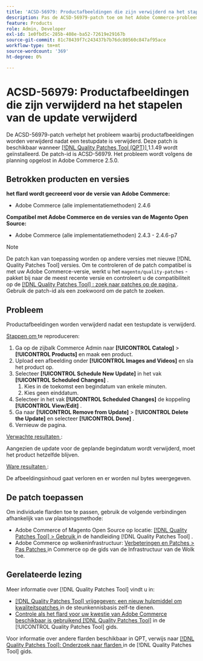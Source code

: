 ```yaml
---
title: 'ACSD-56979: Productafbeeldingen die zijn verwijderd na het stapelen van de update verwijderd'
description: Pas de ACSD-56979-patch toe om het Adobe Commerce-probleem op te lossen waarbij productafbeeldingen worden verwijderd nadat een testupdate is verwijderd
feature: Products
role: Admin, Developer
exl-id: 1e0fbd5c-285b-408e-ba52-72619e29167b
source-git-commit: 81c78439f7c243437b7b76dc80560c847af95ace
workflow-type: tm+mt
source-wordcount: '369'
ht-degree: 0%

---
```


# ACSD-56979: Productafbeeldingen die zijn verwijderd na het stapelen van de update verwijderd

De ACSD-56979-patch verhelpt het probleem waarbij productafbeeldingen worden verwijderd nadat een testupdate is verwijderd. Deze patch is beschikbaar wanneer [[!DNL Quality Patches Tool (QPT)] ](https://experienceleague.adobe.com/en/docs/commerce-knowledge-base/kb/announcements/commerce-announcements/magento-quality-patches-released-new-tool-to-self-serve-quality-patches) 1.1.49 wordt geïnstalleerd. De patch-id is ACSD-56979. Het probleem wordt volgens de planning opgelost in Adobe Commerce 2.5.0.

## Betrokken producten en versies

**het flard wordt gecreeerd voor de versie van Adobe Commerce:**

* Adobe Commerce (alle implementatiemethoden) 2.4.6

**Compatibel met Adobe Commerce en de versies van de Magento Open Source:**

* Adobe Commerce (alle implementatiemethoden) 2.4.3 - 2.4.6-p7

>[!NOTE]
>
>De patch kan van toepassing worden op andere versies met nieuwe [!DNL Quality Patches Tool] versies. Om te controleren of de patch compatibel is met uw Adobe Commerce-versie, werkt u het `magento/quality-patches` -pakket bij naar de meest recente versie en controleert u de compatibiliteit op de [[!DNL Quality Patches Tool] : zoek naar patches op de pagina ](https://experienceleague.adobe.com/tools/commerce-quality-patches/index.html) . Gebruik de patch-id als een zoekwoord om de patch te zoeken.

## Probleem

Productafbeeldingen worden verwijderd nadat een testupdate is verwijderd.

<u> Stappen om </u> te reproduceren:

1. Ga op de zijbalk Commerce Admin naar **[!UICONTROL Catalog]** > **[!UICONTROL Products]** en maak een product.
1. Upload een afbeelding onder **[!UICONTROL Images and Videos]** en sla het product op.
1. Selecteer **[!UICONTROL Schedule New Update]** in het vak **[!UICONTROL Scheduled Changes]** .
   1. Kies in de toekomst een begindatum van enkele minuten.
   1. Kies geen einddatum.
1. Selecteer in het vak **[!UICONTROL Scheduled Changes]** de koppeling **[!UICONTROL View/Edit]** .
1. Ga naar **[!UICONTROL Remove from Update]** > **[!UICONTROL Delete the Update]** en selecteer **[!UICONTROL Done]** .
1. Vernieuw de pagina.

<u> Verwachte resultaten </u>:

Aangezien de update voor de geplande begindatum wordt verwijderd, moet het product hetzelfde blijven.

<u> Ware resultaten </u>:

De afbeeldingsinhoud gaat verloren en er worden nul bytes weergegeven.

## De patch toepassen

Om individuele flarden toe te passen, gebruik de volgende verbindingen afhankelijk van uw plaatsingsmethode:

* Adobe Commerce of Magento Open Source op locatie: [[!DNL Quality Patches Tool]  > Gebruik ](/help/tools/quality-patches-tool/usage.md) in de handleiding [!DNL Quality Patches Tool] .
* Adobe Commerce op wolkeninfrastructuur: [ Verbeteringen en Patches > Pas Patches ](https://experienceleague.adobe.com/docs/commerce-cloud-service/user-guide/develop/upgrade/apply-patches.html) in Commerce op de gids van de Infrastructuur van de Wolk toe.

## Gerelateerde lezing

Meer informatie over [!DNL Quality Patches Tool] vindt u in:

* [[!DNL Quality Patches Tool]  vrijgegeven: een nieuw hulpmiddel om kwaliteitspatches ](https://experienceleague.adobe.com/en/docs/commerce-knowledge-base/kb/announcements/commerce-announcements/magento-quality-patches-released-new-tool-to-self-serve-quality-patches) in de steunkennisbasis zelf-te dienen.
* [ Controle als het flard voor uw kwestie van Adobe Commerce beschikbaar is gebruikend  [!DNL Quality Patches Tool]](/help/tools/quality-patches-tool/patches-available-in-qpt/check-patch-for-magento-issue-with-magento-quality-patches.md) in de [!UICONTROL Quality Patches Tool] gids.


Voor informatie over andere flarden beschikbaar in QPT, verwijs naar [[!DNL Quality Patches Tool]: Onderzoek naar flarden ](https://experienceleague.adobe.com/tools/commerce-quality-patches/index.html) in de [!DNL Quality Patches Tool] gids.
